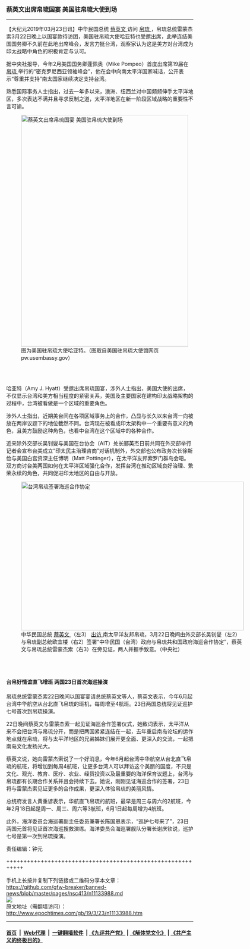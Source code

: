 ### 蔡英文出席帛琉国宴 美国驻帛琉大使到场
------------------------

<p>
 【大纪元2019年03月23日讯】中华民国总统
 <a href="http://www.epochtimes.com/gb/tag/%E8%94%A1%E8%8B%B1%E6%96%87.html">
  蔡英文
 </a>
 访问
 <a href="http://www.epochtimes.com/gb/tag/%E5%B8%9B%E7%90%89.html">
  帛琉
 </a>
 ，帛琉总统雷蒙杰索3月22日晚上以国宴款待访团，美国驻帛琉大使哈亚特也受邀出席，此举连结美国国务卿不久前在此地出席峰会，发言力挺台湾，观察家认为这是美方对台湾成为印太战略中角色的积极肯定与认可。
</p>
<p>
 据中央社报导，今年2月美国国务卿蓬佩奥（Mike Pompeo）首度出席第19届在
 <a href="http://www.epochtimes.com/gb/tag/%E5%B8%9B%E7%90%89.html">
  帛琉
 </a>
 举行的“密克罗尼西亚领袖峰会”，他在会中向南太平洋国家喊话，公开表示“尊重并支持”南太国家继续决定支持台湾。
</p>
<p>
 熟悉国际事务人士指出，过去一年多以来，澳洲、纽西兰对中国频频伸手太平洋地区，多次表达不满并且寻求反制之道，太平洋地区在新一阶段区域战略的重要性不言可谕。
</p>
<figure class="wp-caption aligncenter" id="attachment_11134029" style="width: 450px">
 <a href="http://i.epochtimes.com/assets/uploads/2019/03/1903222317542378.jpg">
  <img alt="蔡英文出席帛琉国宴 美国驻帛琉大使到场" class="wp-image-11134029 size-medium" height="623" src="http://i.epochtimes.com/assets/uploads/2019/03/1903222317542378-450x623.jpg" title="蔡英文出席帛琉国宴 美国驻帛琉大使到场" width="450"/>
 </a>
 <br/><figcaption class="wp-caption-text">
  图为美国驻帛琉大使哈亚特。（图取自美国驻帛琉大使馆网页pw.usembassy.gov）
 </figcaption><br/>
</figure><br/>
<p>
 哈亚特（Amy J. Hyatt）受邀出席帛琉国宴，涉外人士指出，美国大使的出席，不仅显示台湾和美方相当程度的紧密关系，美国及主要国家在建构印太战略架构的过程中，台湾被看做是一个区域的重要角色。
</p>
<p>
 涉外人士指出，近期美台间在各项区域事务上的合作，凸显与长久以来台湾一向被放在两岸议题下的地位截然不同。台湾现在被看成印太架构中一个重要有意义的角色，且美方鼓励这种角色，也看中台湾在这个区域中的各种合作。
</p>
<p>
 近来除外交部长吴钊燮与美国在台协会（AIT）处长郦英杰日前共同在外交部举行记者会宣布台美成立“印太民主治理咨商”对话机制外，外交部也公布政务次长徐斯俭与美国白宫资深主任博明（Matt Pottinger），在太平洋友邦索罗门群岛会晤。双方商讨台美两国如何在太平洋区域强化合作，发挥台湾在推动区域良好治理、繁荣永续的角色，共同促进印太地区的自由与开放。
</p>
<figure class="wp-caption aligncenter" id="attachment_11134042" style="width: 600px">
 <a href="http://i.epochtimes.com/assets/uploads/2019/03/1903222304592378.jpg">
  <img alt="台湾帛琉签署海巡合作协定" class="size-large wp-image-11134042" height="400" src="http://i.epochtimes.com/assets/uploads/2019/03/1903222304592378-600x400.jpg" title="台湾帛琉签署海巡合作协定" width="600"/>
 </a>
 <br/><figcaption class="wp-caption-text">
  中华民国总统
  <a href="http://www.epochtimes.com/gb/tag/%E8%94%A1%E8%8B%B1%E6%96%87.html">
   蔡英文
  </a>
  （左3）
  <a href="http://www.epochtimes.com/gb/tag/%E5%87%BA%E8%AE%BF.html">
   出访
  </a>
  南太平洋友邦帛琉，3月22日晚间由外交部长吴钊燮（左2）与帛琉副总统欧宜楼（右2）签署“中华民国（台湾）政府与帛琉共和国政府海巡合作协定”，蔡英文与帛琉总统雷蒙杰索（右3）在旁见证，两人并握手致意。（中央社）
 </figcaption><br/>
</figure><br/>
<h4>
 台帛好情谊直飞增班 两国23日首次海巡操演
</h4>
<p>
 帛琉总统雷蒙杰索22日晚间以国宴宴请总统蔡英文等人，蔡英文表示，今年6月起台湾中华航空从台北直飞帛琉的班机，每周增至4航班。23日两国总统将见证巡护七号首次到帛琉操演。
</p>
<p>
 22日晚间蔡英文与雷蒙杰索一起见证海巡合作签署仪式，她致词表示，太平洋从来不会把台湾与帛琉分开，而是把两国紧紧连结在一起，去年重启南岛论坛的运作地点就在帛琉，将与太平洋地区的兄弟姊妹们展开更全面、更深入的交流，一起把南岛文化发扬光大。
</p>
<p>
 蔡英文说，她向雷蒙杰索说了一个好消息，今年6月起台湾中华航空从台北直飞帛琉的航班，将增加到每周4航班，让更多台湾人可以拜访这个美丽的国度，不只是文化、观光、教育、医疗、农业、经贸投资以及最重要的海洋保育议题上，台湾与帛琉都有长期合作关系并且会持续下去。她说，刚刚见证海巡合作的签署，23日将与雷蒙杰索见证更多的合作成果，更深入体验帛琉的美丽风情。
</p>
<p>
 总统府发言人黄重谚表示，华航直飞帛琉的航班，最早是周三与周六的2航班，今年2月18日起是周一、周三、周六等3航班，6月1日起每周增为4航班。
</p>
<p>
 此外，海洋委员会海巡署副主任委员兼署长陈国恩表示，“巡护七号来了”，23日两国元首将见证首次海巡搜救演练。海洋委员会海巡署舰队分署长谢庆钦说，巡护七号是第一次到帛琉操演。
</p>
<p>
 责任编辑：钟元
</p>

+++++++++++++++++++++++++++++++++++++++++++++++++++++++++++<br/><br/>
手机上长按并复制下列链接或二维码分享本文章：<br/>
https://github.com/gfw-breaker/banned-news/blob/master/pages/nsc413/n11133988.md <br/>
<a href='https://github.com/gfw-breaker/banned-news/blob/master/pages/nsc413/n11133988.md'><img src='https://github.com/gfw-breaker/banned-news/blob/master/pages/nsc413/n11133988.md.png'/></a> <br/>
原文地址（需翻墙访问）：http://www.epochtimes.com/gb/19/3/23/n11133988.htm


------------------------
#### [首页](https://github.com/gfw-breaker/banned-news/blob/master/README.md) &nbsp;|&nbsp; [Web代理](https://github.com/labour-camp/helloworld) &nbsp;|&nbsp; [一键翻墙软件](https://github.com/gfw-breaker/nogfw/blob/master/README.md) &nbsp;| [《九评共产党》](https://github.com/gfw-breaker/9ping.md/blob/master/README.md#九评之一评共产党是什么) | [《解体党文化》](https://github.com/gfw-breaker/jtdwh.md/blob/master/README.md) | [《共产主义的终极目的》](https://github.com/gfw-breaker/gczydzjmd.md/blob/master/README.md)

